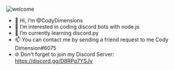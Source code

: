 ![welcome](https://fontmeme.com/temporary/e71567ab034e174f7be824375f6db678.png) <br/>
- 👋 Hi, I’m @CodyDimensions
- 👀 I’m interested in coding discord bots with node.js
- 🌱 I’m currently learning discord.py
- 📫 You can contact me by sending a friend request to me Cody Dimension#6075
- 🌐 Don't forget to join my Discord Server: https://discord.gg/D8RPg7YSJv
